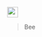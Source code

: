 <img  src="https://cdn-icons.flaticon.com/png/128/2713/premium/2713546.png?token=exp=1644865402~hmac=1917160021073ef818c083022fabbeb5" height="25" />

> Bee





 





 

 
